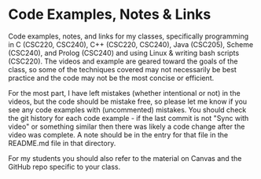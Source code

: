 # Code Examples, Notes & Links

Code examples, notes, and links for my classes, specifically programming in C (CSC220, CSC240), C++ (CSC220, CSC240), Java (CSC205), Scheme (CSC240), and Prolog (CSC240) and using Linux & writing bash scripts (CSC220).  The videos and example are geared toward the goals of the class, so some of the techniques covered may not necessarily be best practice and the code may not be the most concise or efficient.  

For the most part, I have left mistakes (whether intentional or not) in the videos, but the code should be mistake free, so please let me know if you see any code examples with (uncommented) mistakes.  You should check the git history for each code example - if the last commit is not "Sync with video" or something similar then there was likely a code change after the video was complete.  A note should be in the entry for that file in the README.md file in that directory.

For my students you should also refer to the material on Canvas and the GitHub repo specific to your class.
